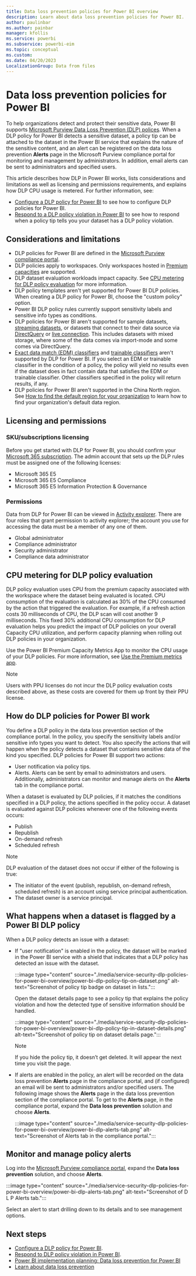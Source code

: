 ```yaml
---
title: Data loss prevention policies for Power BI overview
description: Learn about data loss prevention policies for Power BI.
author: paulinbar
ms.author: painbar
manager: kfollis
ms.service: powerbi
ms.subservice: powerbi-eim
ms.topic: conceptual
ms.custom:
ms.date: 04/20/2023
LocalizationGroup: Data from files
---
```


# Data loss prevention policies for Power BI

To help organizations detect and protect their sensitive data, Power BI supports [Microsoft Purview Data Loss Prevention (DLP) polices](/microsoft-365/compliance/dlp-learn-about-dlp). When a DLP policy for Power BI detects a sensitive dataset, a policy tip can be attached to the dataset in the Power BI service that explains the nature of the sensitive content, and an alert can be registered on the data loss prevention **Alerts** page in the Microsoft Purview compliance portal for monitoring and management by administrators. In addition, email alerts can be sent to administrators and specified users.

This article describes how DLP in Power BI works, lists considerations and limitations as well as licensing and permissions requirements, and explains how DLP CPU usage is metered. For further information, see:
 
* [Configure a DLP policy for Power BI](./service-security-dlp-policies-for-power-bi-configure.md) to see how to configure DLP policies for Power BI.
* [Respond to a DLP policy violation in Power BI](./service-security-dlp-policies-for-power-bi-respond.md) to see how to respond when a policy tip tells you your dataset has a DLP policy violation.

## Considerations and limitations

* DLP policies for Power BI are defined in the [Microsoft Purview compliance portal](https://go.microsoft.com/fwlink/p/?linkid=2077149).
* DLP policies apply to workspaces. Only workspaces hosted in [Premium capacities](./service-premium-what-is.md) are supported.
* DLP dataset evaluation workloads impact capacity. See [CPU metering for DLP policy evaluation](#cpu-metering-for-dlp-policy-evaluation) for more information.
* DLP policy templates aren't yet supported for Power BI DLP policies. When creating a DLP policy for Power BI, choose the "custom policy" option.
* Power BI DLP policy rules currently support sensitivity labels and sensitive info types as conditions.
* DLP policies for Power BI aren't supported for sample datasets, [streaming datasets](../connect-data/service-real-time-streaming.md), or datasets that connect to their data source via [DirectQuery](../connect-data/desktop-use-directquery.md) or [live connection](../connect-data/desktop-directquery-about.md#live-connections). This includes datasets with mixed storage, where some of the data comes via import-mode and some comes via DirectQuery.
* [Exact data match (EDM) classifiers](/microsoft-365/compliance/sit-learn-about-exact-data-match-based-sits) and [trainable classifiers](/microsoft-365/compliance/classifier-learn-about) aren't supported by DLP for Power BI. If you select an EDM or trainable classifier in the condition of a policy, the policy will yield no results even if the dataset does in fact contain data that satisfies the EDM or trainable classifier. Other classifiers specified in the policy will return results, if any.
* DLP policies for Power BI aren't supported in the China North region. See [How to find the default region for your organization](../admin/service-admin-where-is-my-tenant-located.md#how-to-find-the-default-region-for-your-organization) to learn how to find your organization's default data region.

## Licensing and permissions

### SKU/subscriptions licensing

Before you get started with DLP for Power BI, you should confirm your [Microsoft 365 subscription](https://www.microsoft.com/microsoft-365/compare-microsoft-365-enterprise-plans?rtc=1). The admin account that sets up the DLP rules must be assigned one of the following licenses:

* Microsoft 365 E5
* Microsoft 365 E5 Compliance
* Microsoft 365 E5 Information Protection & Governance

### Permissions

Data from DLP for Power BI can be viewed in [Activity explorer](/microsoft-365/compliance/data-classification-activity-explorer). There are four roles that grant permission to activity explorer; the account you use for accessing the data must be a member of any one of them.

* Global administrator
* Compliance administrator
* Security administrator
* Compliance data administrator

## CPU metering for DLP policy evaluation

DLP policy evaluation uses CPU from the premium capacity associated with the workspace where the dataset being evaluated is located. CPU consumption of the evaluation is calculated as 30% of the CPU consumed by the action that triggered the evaluation. For example, if a refresh action costs 30 milliseconds of CPU, the DLP scan will cost another 9 milliseconds. This fixed 30% additional CPU consumption for DLP evaluation helps you predict the impact of DLP policies on your overall Capacity CPU utilization, and perform capacity planning when rolling out DLP policies in your organization.

Use the Power BI Premium Capacity Metrics App to monitor the CPU usage of your DLP policies. For more information, see [Use the Premium metrics app](./service-premium-metrics-app.md).

>[!NOTE]
>Users with PPU licenses do not incur the DLP policy evaluation costs described above, as these costs are covered for them up front by their PPU license.

## How do DLP policies for Power BI work

You define a DLP policy in the data loss prevention section of the compliance portal. In the policy, you specify the sensitivity labels and/or sensitive info types you want to detect. You also specify the actions that will happen when the policy detects a dataset that contains sensitive data of the kind you specified. DLP policies for Power BI support two actions:

* User notification via policy tips.
* Alerts. Alerts can be sent by email to administrators and users. Additionally, administrators can monitor and manage alerts on the **Alerts** tab in the compliance portal. 

When a dataset is evaluated by DLP policies, if it matches the conditions specified in a DLP policy, the actions specified in the policy occur. A dataset is evaluated against DLP policies whenever one of the following events occurs:

* Publish
* Republish
* On-demand refresh
* Scheduled refresh

>[!NOTE]
> DLP evaluation of the dataset does not occur if either of the following is true:
> * The initiator of the event (publish, republish, on-demand refresh, scheduled refresh) is an account using service principal authentication.
> * The dataset owner is a service principal.

## What happens when a dataset is flagged by a Power BI DLP policy

When a DLP policy detects an issue with a dataset:
* If "user notification" is enabled in the policy, the dataset will be marked in the Power BI service with a shield that indicates that a DLP policy has detected an issue with the dataset.

    :::image type="content" source="./media/service-security-dlp-policies-for-power-bi-overview/power-bi-dlp-policy-tip-on-dataset.png" alt-text="Screenshot of policy tip badge on dataset in lists.":::

    Open the dataset details page to see a policy tip that explains the policy violation and how the detected type of sensitive information should be handled.

    :::image type="content" source="./media/service-security-dlp-policies-for-power-bi-overview/power-bi-dlp-policy-tip-in-dataset-details.png" alt-text="Screenshot of policy tip on dataset details page.":::

    >[!NOTE]
    > If you hide the policy tip, it doesn’t get deleted. It will appear the next time you visit the page.

* If alerts are enabled in the policy, an alert will be recorded on the data loss prevention **Alerts** page in the compliance portal, and (if configured) an email will be sent to administrators and/or specified users. The following image shows the **Alerts** page in the data loss prevention section of the compliance portal. To get to the **Alerts** page, in the compliance portal, expand the **Data loss prevention** solution and choose **Alerts**.

    :::image type="content" source="./media/service-security-dlp-policies-for-power-bi-overview/power-bi-dlp-alerts-tab.png" alt-text="Screenshot of Alerts tab in the compliance portal.":::

## Monitor and manage policy alerts

Log into the [Microsoft Purview compliance portal](https://go.microsoft.com/fwlink/p/?linkid=2077149), expand the **Data loss prevention** solution, and choose **Alerts**.

:::image type="content" source="./media/service-security-dlp-policies-for-power-bi-overview/power-bi-dlp-alerts-tab.png" alt-text="Screenshot of D L P Alerts tab.":::

Select an alert to start drilling down to its details and to see management options.

## Next steps

* [Configure a DLP policy for Power BI](./service-security-dlp-policies-for-power-bi-configure.md).
* [Respond to DLP policy violation in Power BI](./service-security-dlp-policies-for-power-bi-respond.md).
* [Power BI implementation planning: Data loss prevention for Power BI](/power-bi/guidance/powerbi-implementation-planning-data-loss-prevention)
* [Learn about data loss prevention](/microsoft-365/compliance/dlp-learn-about-dlp)
